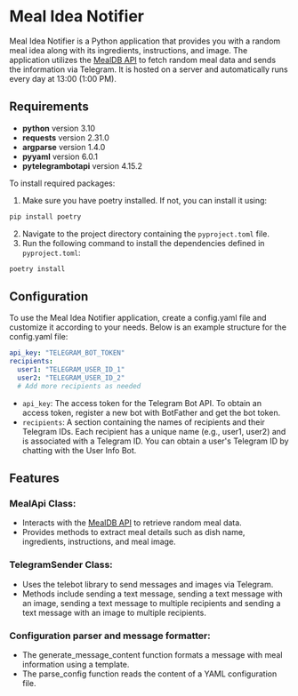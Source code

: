 # Meal Idea Notifier
Meal Idea Notifier is a Python application that provides you with a random meal idea along
with its ingredients, instructions, and image. The application utilizes the 
[MealDB API](https://themealdb.com/api/json/v1/1/random.php)
to fetch random meal data and sends the information via Telegram. It is hosted on a server and 
automatically runs every day at 13:00 (1:00 PM).

## Requirements
* **python** version 3.10
* **requests** version 2.31.0
* **argparse** version 1.4.0
* **pyyaml** version 6.0.1
* **pytelegrambotapi**  version 4.15.2

To install required packages:
1. Make sure you have poetry installed. If not, you can install it using:
```bash
pip install poetry
```
2. Navigate to the project directory containing the `pyproject.toml` file.
3. Run the following command to install the dependencies defined in `pyproject.toml`:
```bash
poetry install
```

## Configuration 
To use the Meal Idea Notifier application, create a config.yaml file and customize it according 
to your needs. Below is an example structure for the config.yaml file:
```yaml
api_key: "TELEGRAM_BOT_TOKEN"
recipients:
  user1: "TELEGRAM_USER_ID_1"
  user2: "TELEGRAM_USER_ID_2"
  # Add more recipients as needed
```
* `api_key`: The access token for the Telegram Bot API. To obtain an access token, 
register a new bot with BotFather and get the bot token.
* `recipients`: A section containing the names of recipients and their Telegram IDs. 
Each recipient has a unique name (e.g., user1, user2) and is associated with a Telegram ID. 
You can obtain a user's Telegram ID by chatting with the User Info Bot.

## Features
### MealApi Class:
* Interacts with the [MealDB API](https://themealdb.com/api/json/v1/1/random.php)
to retrieve random meal data.
* Provides methods to extract meal details such as dish name, ingredients, instructions, and meal image.

### TelegramSender Class:
* Uses the telebot library to send messages and images via Telegram.
* Methods include sending a text message, sending a text message with an image, sending a text 
message to multiple recipients and sending a text message with an image to multiple recipients.

### Configuration parser and message formatter:
* The generate_message_content function formats a message with meal information using a template.
* The parse_config function reads the content of a YAML configuration file.
